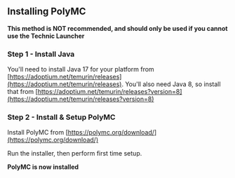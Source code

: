 ## Installing PolyMC

**This method is NOT recommended, and should only be used if you cannot use the Technic Launcher**

### Step 1 - Install Java

You'll need to install Java 17 for your platform from [https://adoptium.net/temurin/releases](https://adoptium.net/temurin/releases). You'll also need Java 8, so install that from [https://adoptium.net/temurin/releases?version=8](https://adoptium.net/temurin/releases?version=8)

### Step 2 - Install & Setup PolyMC

Install PolyMC from [https://polymc.org/download/](https://polymc.org/download/)

Run the installer, then perform first time setup.

**PolyMC is now installed**
